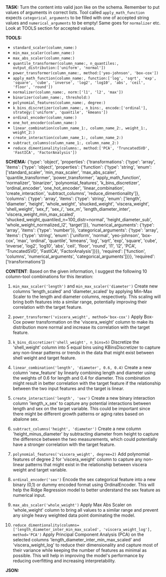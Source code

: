 **TASK:**
Turn the content into valid json like on the schema.
Remember to put values of arguments in correct lists.
Tool called `apply_math_function` expects `categorical_arguments` to be filled with one of accepted string values and `numerical_arguments` to be empty! Same goes for `normalizer` etc. Look at TOOLS section for accepted values.

**TOOLS:**
- `standard_scaler(column_name:)`
- `min_max_scaler(column_name:)`
- `max_abs_scaler(column_name:)`
- `quantile_transformer(column_name:, n_quantiles:, output_distribution:['uniform', 'normal'])`
- `power_transformer(column_name:, method:['yeo-johnson', 'box-cox'])`
- `apply_math_function(column_name:, function:['log', 'sqrt', 'exp', 'square', 'cube', 'inverse', 'log2', 'log10', 'abs', 'ceil', 'floor', 'round'])`
- `normalizer(column_name:, norm:['l1', 'l2', 'max'])`
- `binarizer(column_name:, threshold:)`
- `polynomial_features(column_name:, degree:)`
- `k_bins_discretizer(column_name:, n_bins:, encode:['ordinal'], strategy:['uniform', 'quantile', 'kmeans'])`
- `ordinal_encoder(column_name:)`
- `one_hot_encoder(column_name:)`
- `linear_combination(column_name_1:, column_name_2:, weight_1:, weight_2:)`
- `create_interaction(column_name_1:, column_name_2:)`
- `subtract_columns(column_name_1:, column_name_2:)`
- `reduce_dimentionality(columns:, method:['PCA', 'TruncatedSVD', 'FastICA', 'FactorAnalysis'])`

**SCHEMA:**
{'type': 'object', 'properties': {'transformations': {'type': 'array', 'items': {'type': 'object', 'properties': {'function': {'type': 'string', 'enum': ['standard_scaler', 'min_max_scaler', 'max_abs_scaler', 'quantile_transformer', 'power_transformer', 'apply_math_function', 'normalizer', 'binarizer', 'polynomial_features', 'k_bins_discretizer', 'ordinal_encoder', 'one_hot_encoder', 'linear_combination', 'create_interaction', 'subtract_columns', 'reduce_dimentionality']}, 'columns': {'type': 'array', 'items': {'type': 'string', 'enum': ['length', 'diameter', 'height', 'whole_weight', 'shucked_weight', 'viscera_weight', 'shell_weight', 'sex_f', 'sex_i', 'sex_m', 'length_diameter_inter', 'viscera_weight_min_max_scaled', 'shucked_weight_quantiled_n=100_distr=normal', 'height_diameter_sub', 'whole_weight_normalized_l2', 'target']}}, 'numerical_arguments': {'type': 'array', 'items': {'type': 'number'}}, 'categorical_arguments': {'type': 'array', 'items': {'type': 'string', 'enum': ['uniform', 'normal', 'yeo-johnson', 'box-cox', 'max', 'ordinal', 'quantile', 'kmeans', 'log', 'sqrt', 'exp', 'square', 'cube', 'inverse', 'log2', 'log10', 'abs', 'ceil', 'floor', 'round', 'l1', 'l2', 'PCA', 'TruncatedSVD', 'FastICA', 'FactorAnalysis']}}}, 'required': ['function', 'columns', 'numerical_arguments', 'categorical_arguments']}}}, 'required': ['transformations']}

**CONTENT**:
 Based on the given information, I suggest the following 10 column-tool combinations for this iteration:

1. `min_max_scaler('length')` and `min_max_scaler('diameter')`
Create new columns 'length_scaled' and 'diameter_scaled' by applying Min-Max Scaler to the length and diameter columns, respectively. This scaling will bring both features into a similar range, potentially improving their correlation with the target feature.

2. `power_transformer('viscera_weight', method='box-cox')`
Apply Box-Cox power transformation on the 'viscera_weight' column to make its distribution more normal and increase its correlation with the target feature.

3. `k_bins_discretizer('shell_weight', n_bins=5)`
Discretize the 'shell_weight' column into 5 equal bins using KBinsDiscretizer to capture any non-linear patterns or trends in the data that might exist between shell weight and target feature.

4. `linear_combination('length', 'diameter', 0.6, 0.4)`
Create a new column 'new_feature' by linearly combining length and diameter using the weights of 0.6 for length and 0.4 for diameter. This combination might result in better correlation with the target feature if the relationship between the two input features and the target is linear.

5. `create_interaction('length', 'sex')`
Create a new binary interaction column 'length_x_sex' to capture any potential interactions between length and sex on the target variable. This could be important since there might be different growth patterns or aging rates based on abalone sex.

6. `subtract_columns('height', 'diameter')`
Create a new column 'height_minus_diameter' by subtracting diameter from height to capture the difference between the two measurements, which could potentially have a stronger correlation with the target feature.

7. `polynomial_features('viscera_weight', degree=2)`
Add polynomial features of degree 2 for 'viscera_weight' column to capture any non-linear patterns that might exist in the relationship between viscera weight and target variable.

8. `ordinal_encoder('sex')`
Encode the sex categorical feature into a new binary (0,1) or dummy encoded format using OrdinalEncoder. This will help the Ridge Regression model to better understand the sex feature as numerical input.

9. `max_abs_scaler('whole_weight')`
Apply Max Abs Scaler on 'whole_weight' column to bring all values to a similar range and prevent any single heavy weighted data point dominating the model.

10. `reduce_dimentionality(columns=['length_diameter_inter_min_max_scaled', 'viscera_weight_log'], method='PCA')`
Apply Principal Component Analysis (PCA) on the selected columns 'length_diameter_inter_min_max_scaled' and 'viscera_weight_log' to reduce their dimensionality and capture most of their variance while keeping the number of features as minimal as possible. This will help in improving the model's performance by reducing overfitting and increasing interpretability.

**JSON:**
